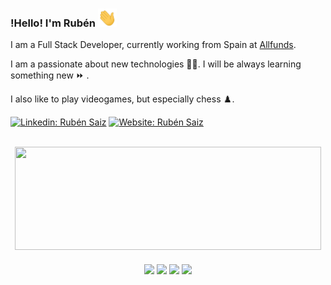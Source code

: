 ### !Hello! I'm Rubén <img src="https://raw.githubusercontent.com/ABSphreak/ABSphreak/master/gifs/Hi.gif" width="30px">
I am a Full Stack Developer, currently working from Spain at <a href="https://allfunds.com/">Allfunds</a>.

I am a passionate about new technologies 👨‍💻. I will be always learning something new ⏩ .

I also like to play videogames, but especially chess ♟️.

[![Linkedin: Rubén Saiz](https://img.shields.io/badge/-Rubén%20Saiz-blue?style=for-the-badge&logo=Linkedin&logoColor=white&link=https://www.linkedin.com/in/rub%C3%A9n-saiz-serrano-08b470177/)]()
[![Website: Rubén Saiz](https://img.shields.io/badge/-Personal%20Website-blue?style=for-the-badge&color=22487B&link=https://miyazje.github.io/)]()

<br />
<div align="center">
  <img width="490" height="165" src="https://github-readme-stats.vercel.app/api?username=MiYazJE&show_icons=true&theme=radical"/>

  <p style="margin-top: 20px" align="center">
  <img src="http://views.whatilearened.today/views/github/MiYazJE/views.svg"/>
  <a href="https://github.com/MiYazJE/"><img src="https://img.shields.io/github/followers/MrStanDu33?color=%234CC61E&label=GitHub%20Followers%20%3A"/></a>
  <img src="https://img.shields.io/badge/Front End-React.js-42b883"/>
  <img src="https://img.shields.io/badge/Back End-Nodejs-f55247"/>
  </p>
</div>


